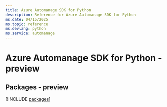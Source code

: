 ```yaml
---
title: Azure Automanage SDK for Python
description: Reference for Azure Automanage SDK for Python
ms.date: 04/15/2025
ms.topic: reference
ms.devlang: python
ms.service: automanage
---
```

# Azure Automanage SDK for Python - preview
## Packages - preview
[!INCLUDE [packages](automanage-index.md)]